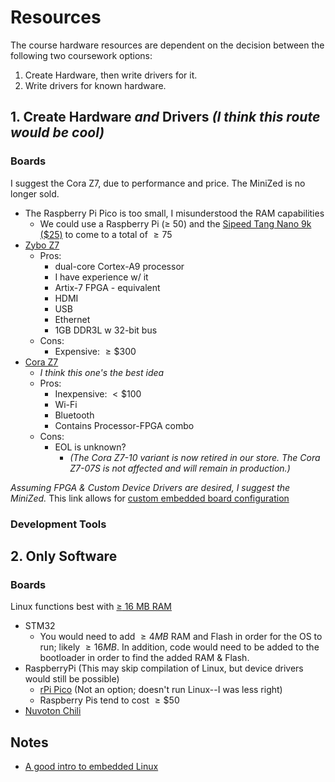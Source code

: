 # Resources

The course hardware resources are dependent on the decision between the following two coursework options:

1. Create Hardware, then write drivers for it.
2. Write drivers for known hardware.

## 1. Create Hardware _and_ Drivers _(I think this route would be cool)_

### Boards

I suggest the Cora Z7, due to performance and price. The MiniZed is no longer sold.

- The Raspberry Pi Pico is too small, I misunderstood the RAM capabilities
  - We could use a Raspberry Pi ($\ge$ 50) and the [Sipeed Tang Nano 9k ($25)](https://a.co/d/g7d4rhV) to come to a total of $\ge 75$
- [Zybo Z7](https://digilent.com/shop/zybo-z7-zynq-7000-arm-fpga-soc-development-board/)
  - Pros:
    - dual-core Cortex-A9 processor
    - I have experience w/ it
    - Artix-7 FPGA - equivalent
    - HDMI
    - USB
    - Ethernet
    - 1GB DDR3L w 32-bit bus
  - Cons:
    - Expensive: $\ge \$300$
- [Cora Z7](https://digilent.com/reference/programmable-logic/cora-z7/start)
  - _I think this one's the best idea_
  - Pros:
    - Inexpensive: $\lt \$100$
    - Wi-Fi
    - Bluetooth
    - Contains Processor-FPGA combo
  - Cons:
    - EOL is unknown?
      - _(The Cora Z7-10 variant is now retired in our store. The Cora Z7-07S is not affected and will remain in production.)_

_Assuming FPGA & Custom Device Drivers are desired, I suggest the MiniZed._ This link allows for [custom embedded board configuration](https://docs.platformio.org/en/stable/platforms/creating_board.html)

### Development Tools

## 2. Only Software

### Boards

Linux functions best with [$\ge$ 16 MB RAM](https://tldp.org/HOWTO/Installation-HOWTO/before.html#:~:text=You%20need)

- STM32
  - You would need to add $\ge 4MB$ RAM and Flash in order for the OS to run; likely $\ge 16 MB$. In addition, code would need to be added to the bootloader in order to find the added RAM & Flash.
- RaspberryPi (This may skip compilation of Linux, but device drivers would still be possible)
  - [rPi Pico](https://a.co/d/hFUy93P) (Not an option; doesn't run Linux--I was less right)
  - Raspberry Pis tend to cost $\ge \$50$
- [Nuvoton Chili](https://direct.nuvoton.com/en/numaker-rtu-nuc980-chili-board)

## Notes

- [A good intro to embedded Linux](https://jaycarlson.net/embedded-linux/)
